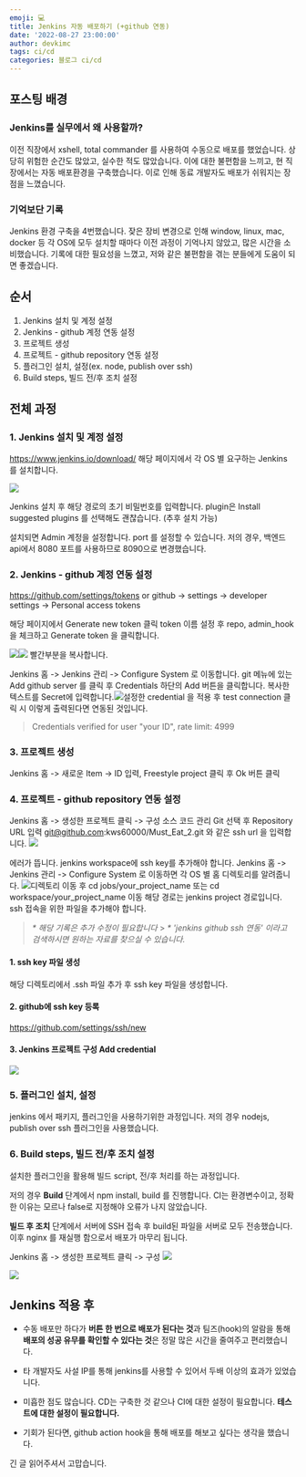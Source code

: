 ```yaml
---
emoji: 💻
title: Jenkins 자동 배포하기 (+github 연동)
date: '2022-08-27 23:00:00'
author: devkimc
tags: ci/cd
categories: 블로그 ci/cd
---
```


## 포스팅 배경

### Jenkins를 실무에서 왜 사용할까?

이전 직장에서 xshell, total commander 를 사용하여 수동으로 배포를 했었습니다.
상당히 위험한 순간도 많았고, 실수한 적도 많았습니다.
이에 대한 불편함을 느끼고, 현 직장에서는 자동 배포환경을 구축했습니다.
이로 인해 동료 개발자도 배포가 쉬워지는 장점을 느꼈습니다.

### 기억보단 기록

Jenkins 환경 구축을 4번했습니다.
잦은 장비 변경으로 인해 window, linux, mac, docker 등 각 OS에 모두 설치할 때마다
이전 과정이 기억나지 않았고, 많은 시간을 소비했습니다.
기록에 대한 필요성을 느꼈고, 저와 같은 불편함을 겪는 분들에게 도움이 되면 좋겠습니다.

## 순서

1. Jenkins 설치 및 계정 설정
2. Jenkins - github 계정 연동 설정
3. 프로젝트 생성
4. 프로젝트 - github repository 연동 설정
5. 플러그인 설치, 설정(ex. node, publish over ssh)
6. Build steps, 빌드 전/후 조치 설정

## 전체 과정

### 1. Jenkins 설치 및 계정 설정

https://www.jenkins.io/download/
해당 페이지에서 각 OS 별 요구하는 Jenkins 를 설치합니다.

![](https://velog.velcdn.com/images/kws60000/post/fdda899c-e5c7-4450-9e74-0f7619020104/image.PNG)

Jenkins 설치 후 해당 경로의 초기 비밀번호를 입력합니다.
plugin은 Install suggested plugins 를 선택해도 괜찮습니다. (추후 설치 가능)

설치되면 Admin 계정을 설정합니다.
port 를 설정할 수 있습니다.
저의 경우, 백엔드 api에서 8080 포트를 사용하므로 8090으로 변경했습니다.

### 2. Jenkins - github 계정 연동 설정

https://github.com/settings/tokens
or
github -> settings -> developer settings -> Personal access tokens

해당 페이지에서 Generate new token 클릭
token 이름 설정 후 repo, admin_hook 을 체크하고 Generate token 을 클릭합니다.

![](https://velog.velcdn.com/images/kws60000/post/caeb1570-f512-45c7-8e28-2434dea7f5cc/image.PNG)![](https://velog.velcdn.com/images/kws60000/post/b04e2890-49ea-45b9-987b-a88ad91b7ff0/image.png) 빨간부분을 복사합니다.

Jenkins 홈 -> Jenkins 관리 -> Configure System 로 이동합니다.
git 메뉴에 있는 Add github server 를 클릭 후 Credentials 하단의 Add 버튼을 클릭합니다.
복사한 텍스트를 Secret에 입력합니다.![](https://velog.velcdn.com/images/kws60000/post/88f985a5-d7e3-49bf-b958-b71528217214/image.PNG)설정한 credential 을 적용 후
test connection 클릭 시 이렇게 출력된다면 연동된 것입니다.

> Credentials verified for user "your ID", rate limit: 4999

### 3. 프로젝트 생성

Jenkins 홈 -> 새로운 Item -> ID 입력, Freestyle project 클릭 후 Ok 버튼 클릭

### 4. 프로젝트 - github repository 연동 설정

Jenkins 홈 -> 생성한 프로젝트 클릭 -> 구성
소스 코드 관리 Git 선택 후 Repository URL 입력
git@github.com:kws60000/Must_Eat_2.git 와 같은 ssh url 을 입력합니다.
![](https://velog.velcdn.com/images/kws60000/post/8b93253c-3e46-4cec-aa07-c0b4227bae87/image.png)

에러가 뜹니다. jenkins workspace에 ssh key를 추가해야 합니다.
Jenkins 홈 -> Jenkins 관리 -> Configure System 로 이동하면 각 OS 별 홈 디렉토리를 알려줍니다.
![](https://velog.velcdn.com/images/kws60000/post/e9734dcc-a5e1-4f95-b41e-eaa2e5038510/image.png)디렉토리 이동 후 cd jobs/your_project_name 또는 cd workspace/your_project_name 이동
해당 경로는 jenkins project 경로입니다. ssh 접속을 위한 파일을 추가해야 합니다.

> _\* 해당 기록은 추가 수정이 필요합니다_ > _\* 'jenkins github ssh 연동' 이라고 검색하시면 원하는 자료를 찾으실 수 있습니다._

#### 1. ssh key 파일 생성

해당 디렉토리에서 .ssh 파일 추가 후 ssh key 파일을 생성합니다.

#### 2. github에 ssh key 등록

https://github.com/settings/ssh/new

#### 3. Jenkins 프로젝트 구성 Add credential

![](https://velog.velcdn.com/images/kws60000/post/004a34f3-3447-4f36-90d8-3faed895e8fd/image.png)

### 5. 플러그인 설치, 설정

jenkins 에서 패키지, 플러그인을 사용하기위한 과정입니다.
저의 경우 nodejs, publish over ssh 플러그인을 사용했습니다.

### 6. Build steps, 빌드 전/후 조치 설정

설치한 플러그인을 활용해 빌드 script, 전/후 처리를 하는 과정입니다.

저의 경우
**Build** 단계에서 npm install, build 를 진행합니다.
CI는 환경변수이고, 정확한 이유는 모르나 false로 지정해야 오류가 나지 않았습니다.

**빌드 후 조치** 단계에서 서버에 SSH 접속 후 build된 파일을 서버로 모두 전송했습니다.
이후 nginx 를 재실행 함으로서 배포가 마무리 됩니다.

Jenkins 홈 -> 생성한 프로젝트 클릭 -> 구성
![](https://velog.velcdn.com/images/kws60000/post/4162308e-291a-4992-8805-11f1d2fef6f6/image.png)

![](https://velog.velcdn.com/images/kws60000/post/6218a7f9-7f19-4e17-80d7-6c8945adcc16/image.png)

## Jenkins 적용 후

- 수동 배포만 하다가 **버튼 한 번으로 배포가 된다는 것**과 팀즈(hook)의 알람을 통해 **배포의 성공 유무를 확인할 수 있다는 것**은 정말 많은 시간을 줄여주고 편리했습니다.

- 타 개발자도 사설 IP를 통해 jenkins를 사용할 수 있어서 두배 이상의 효과가 있었습니다.

- 미흡한 점도 많습니다. CD는 구축한 것 같으나 CI에 대한 설정이 필요합니다. **테스트에 대한 설정이 필요합니다.**
- 기회가 된다면, github action hook을 통해 배포를 해보고 싶다는 생각을 했습니다.

긴 글 읽어주셔서 고맙습니다.

```toc

```
